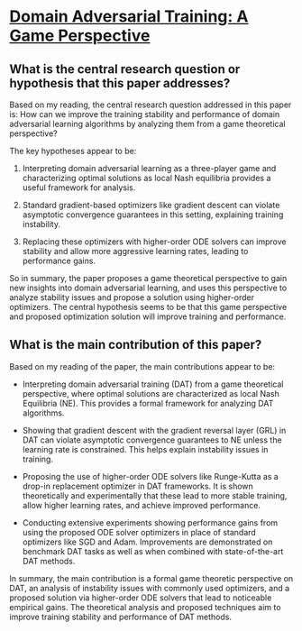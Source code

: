 # [Domain Adversarial Training: A Game Perspective](https://arxiv.org/abs/2202.05352v1)

## What is the central research question or hypothesis that this paper addresses?

 Based on my reading, the central research question addressed in this paper is: How can we improve the training stability and performance of domain adversarial learning algorithms by analyzing them from a game theoretical perspective?

The key hypotheses appear to be:

1) Interpreting domain adversarial learning as a three-player game and characterizing optimal solutions as local Nash equilibria provides a useful framework for analysis. 

2) Standard gradient-based optimizers like gradient descent can violate asymptotic convergence guarantees in this setting, explaining training instability.

3) Replacing these optimizers with higher-order ODE solvers can improve stability and allow more aggressive learning rates, leading to performance gains.

So in summary, the paper proposes a game theoretical perspective to gain new insights into domain adversarial learning, and uses this perspective to analyze stability issues and propose a solution using higher-order optimizers. The central hypothesis seems to be that this game perspective and proposed optimization solution will improve training and performance.


## What is the main contribution of this paper?

 Based on my reading of the paper, the main contributions appear to be:

- Interpreting domain adversarial training (DAT) from a game theoretical perspective, where optimal solutions are characterized as local Nash Equilibria (NE). This provides a formal framework for analyzing DAT algorithms.

- Showing that gradient descent with the gradient reversal layer (GRL) in DAT can violate asymptotic convergence guarantees to NE unless the learning rate is constrained. This helps explain instability issues in training. 

- Proposing the use of higher-order ODE solvers like Runge-Kutta as a drop-in replacement optimizer in DAT frameworks. It is shown theoretically and experimentally that these lead to more stable training, allow higher learning rates, and achieve improved performance.

- Conducting extensive experiments showing performance gains from using the proposed ODE solver optimizers in place of standard optimizers like SGD and Adam. Improvements are demonstrated on benchmark DAT tasks as well as when combined with state-of-the-art DAT methods.

In summary, the main contribution is a formal game theoretic perspective on DAT, an analysis of instability issues with commonly used optimizers, and a proposed solution via higher-order ODE solvers that lead to noticeable empirical gains. The theoretical analysis and proposed techniques aim to improve training stability and performance of DAT methods.
